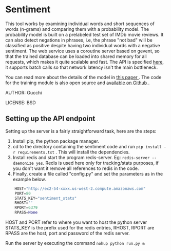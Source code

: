 # Sentiment

This tool works by examining individual words and short sequences of words (n-grams) and comparing them with a probability model. The probability model is built on a prelabeled test set of IMDb movie reviews. It can also detect negations in phrases, i.e, the phrase "not bad" will be classified as positive despite having two individual words with a negative sentiment. The web service uses a coroutine server based on gevent, so that the trained database can be loaded into shared memory for all requests, which makes it quite scalable and fast. The API is specified [here](http://sentiment.vivekn.com/docs/api/), it supports batch calls so that network latency isn't the main bottleneck.

You can read more about the details of the model in <a href="http://arxiv.org/abs/1305.6143"> this paper </a>. The code for the training module is also open source and <a href="https://github.com/vivekn/sentiment"> available on Github </a>. 

AUTHOR: Gucchi

LICENSE: BSD

	
## Setting up the API endpoint
Setting up the server is a fairly straightforward task, here are the steps:

1. Install pip, the python package manager.
2. cd to the directory containing the sentiment code and run `pip install -r requirements.txt` . This will install the dependencies.
3. Install redis and start the program redis-server. Eg: `redis-server --daemonize yes`. 
Redis is used here only for tracking/stats purposes, if you don't want it remove all references to redis in the code.
4. Finally, create a file called "config.py" and set the parameters as in the example below.

````python    
    HOST="http://ec2-54-xxxx.us-west-2.compute.amazonaws.com" 
    PORT=80 
    STATS_KEY="sentiment_stats" 
    RHOST=''
    RPORT=6379 
    RPASS=None
````
 HOST and PORT refer to where you want to host the python server
 STATS_KEY is the prefix used for the redis entries, RHOST, RPORT are RPASS are the host, port
 and password of the redis server.
 
 Run the server by executing the command `nohup python run.py &`

